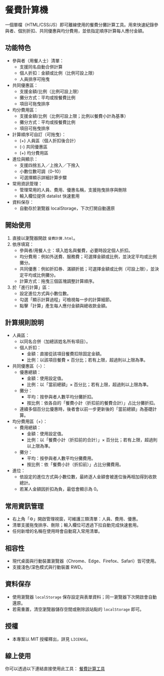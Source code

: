 # 餐費計算機

一個單檔（HTML/CSS/JS）即可離線使用的餐費分攤計算工具。用來快速紀錄參與者、個別折扣、共同優惠與均分費用，並依指定順序計算每人應付金額。

## 功能特色
- 參與者（用餐人士）清單：
  - 支援同名自動合併計算
  - 個人折扣：金額或比例（比例可設上限）
  - 人員排序可拖曳
- 共同優惠區：
  - 支援金額/比例（比例可設上限）
  - 攤分方式：平均或按餐費比例
  - 項目可拖曳排序
- 均分費用區：
  - 支援金額/比例（比例可設上限；比例以餐費小計為基準）
  - 攤分方式：平均或按餐費比例
  - 項目可拖曳排序
- 計算順序可自訂（可拖曳）：
  - (+) 人員區（個人折扣後合計）
  - (-) 共同優惠區
  - (+) 均分費用區
- 進位與顯示：
  - 支援四捨五入／上捨入／下捨入
  - 小數位數可調（0–10）
  - 可選擇顯示詳細計算步驟
- 常用資訊管理：
  - 管理常用的人員、費用、優惠名稱，支援拖曳排序與刪除
  - 輸入欄位提供 datalist 快速套用
- 資料保存：
  - 自動存於瀏覽器 localStorage，下次打開自動還原

## 開始使用
1. 直接以瀏覽器開啟 `餐費計算.html`。
2. 依序填寫：
   - 參與者/用餐人士：填入姓名與餐費，必要時設定個人折扣。
   - 均分費用：例如外送費、服務費；可選擇金額或比例，並決定平均或比例攤分。
   - 共同優惠：例如折扣券、滿額折抵；可選擇金額或比例（可設上限），並決定平均或比例攤分。
   - 計算方式：拖曳三個區塊調整計算順序。
3. 於「進行計算」區：
   - 設定進位方式與小數位數。
   - 勾選「顯示計算過程」可檢視每一步的計算細節。
   - 點擊「計算」產生每人應付金額與總收款金額。

## 計算規則說明
- 人員區：
  - 以同名合併（加總該姓名所有項目）。
  - 個人折扣：
    - 金額：直接從該項目餐費扣除固定金額。
    - 比例：以該項目餐費 × 百分比；若有上限，超過則以上限為準。
- 共同優惠區（-）：
  - 優惠總額：
    - 金額：使用設定值。
    - 比例：以「當前總額」× 百分比；若有上限，超過則以上限為準。
  - 攤分：
    - 平均：按參與者人數平均分攤折扣。
    - 按比例：依各自的「餐費小計（折扣前的餐費合計）」占比分攤折扣。
  - 連續多個百分比優惠時，後者會以前一步更新後的「當前總額」為基礎計算。
- 均分費用區（+）：
  - 費用總額：
    - 金額：使用設定值。
    - 比例：以「餐費小計（折扣前的合計）」× 百分比；若有上限，超過則以上限為準。
  - 攤分：
    - 平均：按參與者人數平均分攤費用。
    - 按比例：依「餐費小計（折扣前）」占比分攤費用。
- 進位：
  - 依設定的進位方式與小數位數，最終逐人金額會被進位後再相加得到收款總計。
  - 若某人金額因折扣為負，最低會顯示為 0。

## 常用資訊管理
- 右上角「⚙️」開啟管理視窗，可維護三類清單：人員、費用、優惠。
- 清單支援拖曳排序、刪除；輸入欄位可透過下拉自動完成快速套用。
- 任何新增的名稱在使用時會自動寫入常用清單。

## 相容性
- 現代桌面與行動裝置瀏覽器（Chrome、Edge、Firefox、Safari）皆可使用。
- 支援淺色/深色模式與行動裝置 RWD。

## 資料保存
- 使用瀏覽器 `localStorage` 保存設定與表單資料；同一瀏覽器下次開啟會自動還原。
- 若需重置，清空瀏覽器儲存空間或刪除該站點的 `localStorage` 即可。

## 授權
- 本專案以 MIT 授權釋出，詳見 `LICENSE`。

## 線上使用

你可以透過以下連結直接使用此工具：
[餐費計算工具](https://joengan.github.io/MealCostSharing/MealCostSharing.html)

